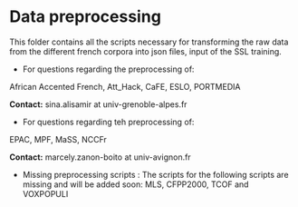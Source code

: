 # Data preprocessing 

This folder contains all the scripts necessary for transforming the raw data from the different french corpora into json files, input of the SSL training.


- For questions regarding the preprocessing of:

African Accented French, Att_Hack, CaFE, ESLO, PORTMEDIA

**Contact:** sina.alisamir at univ-grenoble-alpes.fr



- For questions regarding teh preprocessing of:

EPAC, MPF, MaSS, NCCFr

**Contact:** marcely.zanon-boito at univ-avignon.fr

* Missing preprocessing scripts :
The scripts for the following scripts are missing and will be added soon:
MLS, CFPP2000, TCOF and VOXPOPULI
